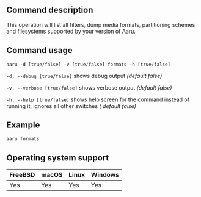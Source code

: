 ## Command description

This operation will list all filters, dump media formats, partitioning schemes and filesystems supported by your version
of Aaru.

## Command usage

```aaru -d [true/false] -v [true/false] formats -h [true/false]```

```-d, --debug [true/false]``` shows debug output *(default false)*

```-v, --verbose [true/false]``` shows verbose output *(default false)*

```-h, --help [true/false]``` shows help screen for the command instead of running it, ignores all other switches *(
default false)*

## Example

```aaru formats```

## Operating system support

|FreeBSD|macOS|Linux|Windows|
|---|---|---|---|
|Yes|Yes|Yes|Yes|
